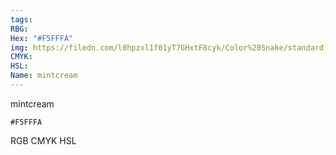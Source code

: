 ```yaml
---
tags:
RBG:
Hex: "#F5FFFA"
img: https://filedn.com/l0hpzxl1f01yT7GHxtF8cyk/Color%20Snake/standard_csv_to_svg/%23/#F5FFFA.svg
CMYK:
HSL:
Name: mintcream
---
```

mintcream
```palette
#F5FFFA
```
RGB
CMYK
HSL